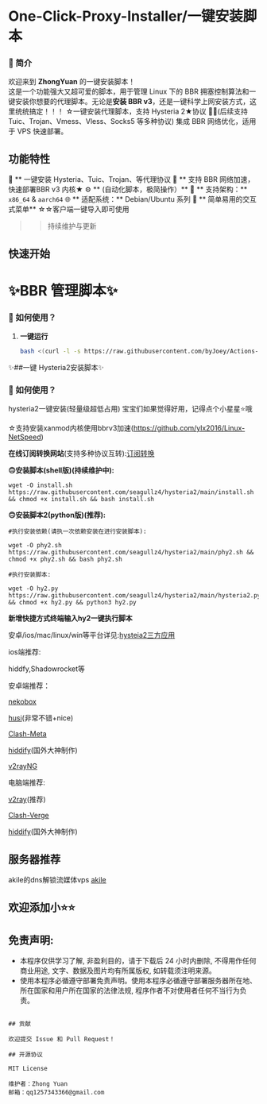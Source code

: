 # One-Click-Proxy-Installer/一键安装脚本
### 🌟 简介  
欢迎来到 **ZhongYuan** 的一键安装脚本！  
这是一个功能强大又超可爱的脚本，用于管理 Linux 下的 BBR 拥塞控制算法和一键安装你想要的代理脚本。无论是**安装 BBR v3**，还是一键科学上网安装方式，这里统统搞定！！！
☆一键安装代理脚本，支持 Hysteria 2★协议
🤝🤝(后续支持Tuic、Trojan、Vmess、Vless、Socks5 等多种协议)
集成 BBR 网络优化，适用于 VPS 快速部署。

## 功能特性

👑 ** 一键安装 Hysteria、Tuic、Trojan、等代理协议
🍰 ** 支持 BBR 网络加速，快速部署BBR v3 内核★
⚙️ ** (自动化脚本，极简操作）**
📢 ** 支持架构：** `x86_64` & `aarch64`  🌐 ** 适配系统：** Debian/Ubuntu 系列
👀 ** 简单易用的交互式菜单**
☆☆客户端一键导入即可使用
>>持续维护与更新

## 快速开始
# ✨BBR 管理脚本✨  
  

>   
 

### 🚀 如何使用？

1. **一键运行**  
   ```bash
   bash <(curl -l -s https://raw.githubusercontent.com/byJoey/Actions-bbr-v3/refs/heads/main/install.sh)
   ```




 ✨##一键 Hysteria2安装脚本✨  
  

>   
 

### 🚀 如何使用？

hysteria2一键安装(轻量级超低占用)
宝宝们如果觉得好用，记得点个小星星⭐️哦


☆支持安装xanmod内核使用bbrv3加速(https://github.com/ylx2016/Linux-NetSpeed)

**在线订阅转换网站**(支持多种协议互转):[订阅转换](https://sub.crazyact.com/)

**🙃安装脚本(shell版)(持续维护中):**
```
wget -O install.sh https://raw.githubusercontent.com/seagullz4/hysteria2/main/install.sh && chmod +x install.sh && bash install.sh
```
**🙃安装脚本2(python版)(推荐):**
```
#执行安装依赖(请执一次依赖安装在进行安装脚本):

wget -O phy2.sh https://raw.githubusercontent.com/seagullz4/hysteria2/main/phy2.sh && chmod +x phy2.sh && bash phy2.sh

#执行安装脚本:

wget -O hy2.py https://raw.githubusercontent.com/seagullz4/hysteria2/main/hysteria2.py && chmod +x hy2.py && python3 hy2.py
```

**新增快捷方式终端输入hy2一键执行脚本**


安卓/ios/mac/linux/win等平台详见:[hysteia2三方应用](https://v2.hysteria.network/zh/docs/getting-started/3rd-party-apps/)

ios端推荐:

hiddfy,Shadowrocket等

安卓端推荐：

[nekobox](https://github.com/MatsuriDayo/NekoBoxForAndroid/releases)

[husi](https://github.com/xchacha20-poly1305/husi/releases)(非常不错+nice)

[Clash-Meta](https://github.com/MetaCubeX/ClashMetaForAndroid/releases)

[hiddify](https://github.com/hiddify/hiddify-next/releases)(国外大神制作) 

[v2rayNG](https://github.com/2dust/v2rayNG/releases)

电脑端推荐:

[v2ray](https://github.com/2dust/v2rayN/releases)(推荐)

[Clash-Verge](https://github.com/clash-verge-rev/clash-verge-rev/releases)

[hiddify](https://github.com/hiddify/hiddify-next/releases)(国外大神制作) 

## 服务器推荐

akile的dns解锁流媒体vps [akile](https://akile.io/register?aff_code=99532291-0323-491e-bdd7-fbcfebbd1fa5)


## 欢迎添加小⭐⭐


 
## 免责声明:
* 本程序仅供学习了解, 非盈利目的，请于下载后 24 小时内删除, 不得用作任何商业用途, 文字、数据及图片均有所属版权, 如转载须注明来源。
* 使用本程序必循遵守部署免责声明。使用本程序必循遵守部署服务器所在地、所在国家和用户所在国家的法律法规, 程序作者不对使用者任何不当行为负责。


```

## 贡献

欢迎提交 Issue 和 Pull Request！

## 开源协议

MIT License

维护者：Zhong Yuan
邮箱：qq1257343366@gmail.com
